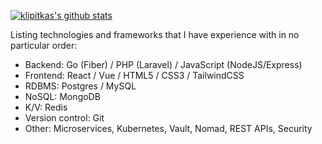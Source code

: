 [![klipitkas's github stats](https://github-readme-stats.vercel.app/api?username=klipitkas&count_private=true&show_icons=true&theme=graywhite&hide_border=true&include_all_commits=true)](https://github.com/klipitkas/klipitkas)

Listing technologies and frameworks that I have experience with in no particular order:

- Backend: Go (Fiber) / PHP (Laravel) / JavaScript (NodeJS/Express)
- Frontend: React / Vue / HTML5 / CSS3 / TailwindCSS
- RDBMS: Postgres / MySQL
- NoSQL: MongoDB
- K/V: Redis
- Version control: Git
- Other: Microservices, Kubernetes, Vault, Nomad, REST APIs, Security
